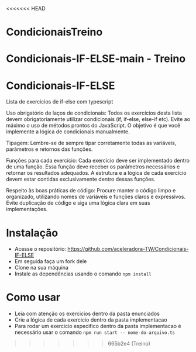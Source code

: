 <<<<<<< HEAD
# CondicionaisTreino
Condicionais-IF-ELSE-main - Treino
=======
# Condicionais-IF-ELSE

Lista de exercicios de if-else com typescript

Uso obrigatório de laços de condicionais: Todos os exercícios desta lista devem obrigatoriamente utilizar condicionais (if, if-else, else-if etc). Evite ao máximo o uso de métodos prontos do JavaScript. O objetivo é que você implemente a lógica de condicionais manualmente.

Tipagem: Lembre-se de sempre tipar corretamente todas as variáveis, parâmetros e retornos das funções. 

Funções para cada exercício: Cada exercício deve ser implementado dentro de uma função. Essa função deve receber os parâmetros necessários e retornar os resultados adequados. A estrutura e a lógica de cada exercício devem estar contidas exclusivamente dentro dessas funções.

Respeito às boas práticas de código: Procure manter o código limpo e organizado, utilizando nomes de variáveis e funções claros e expressivos. Evite duplicação de código e siga uma lógica clara em suas implementações.

# Instalação

- Acesse o repositório: https://github.com/aceleradora-TW/Condicionais-IF-ELSE
- Em seguida faça um fork dele
- Clone na sua máquina
- Instale as dependências usando o comando ``npm install``

# Como usar

- Leia com atenção os exercicios dentro da pasta enunciados 
- Crie a lógica de cada exercicio dentro da pasta implementacao
- Para rodar um exercicio especifico dentro da pasta implementacao é necessário usar o comando ``npm run start -- nome-do-arquivo.ts``
>>>>>>> 665b2e4 (Treino)
